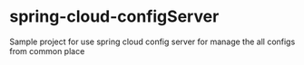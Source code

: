 # spring-cloud-configServer
Sample project for use spring cloud config server for manage the all configs from common place
